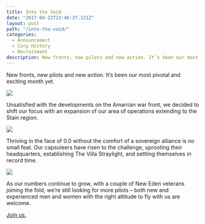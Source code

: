 ```yaml
---
title: Into the Void
date: "2017-04-22T23:46:37.121Z"
layout: post
path: "/into-the-void/"
categories:
  - Announcement
  - Corp History
  - Recruitment
description: New fronts, new pilots and new action. It’s been our most pivotal and exciting month yet.
---
```


New fronts, new pilots and new action. It’s been our most pivotal and exciting month yet.


![](http://straylight.systems/wp-content/uploads/2017/04/2017.04.17.13.47.37-1024x576.png)

Unsatisfied with the developments on the Amarrian war front, we decided to shift our focus with an expansion of our area of operations extending to the Stain region.


![](http://straylight.systems/wp-content/uploads/2017/04/2017.04.04.01.45.54-1024x576.png)

Thriving in the face of 0.0 without the comfort of a sovereign alliance is no small feat. Our capsuleers have risen to the challenge, uprooting their headquarters, establishing The Villa Straylight,  and settling themselves in record time.


![](http://straylight.systems/wp-content/uploads/2017/04/2017.04.17.00.09.46-1024x576.png)

As our numbers continue to grow, with a couple of New Eden veterans joining the fold, we’re still looking for more pilots  – both new and experienced men and women with the right attitude to fly with us are welcome.

[Join us.](/apply)